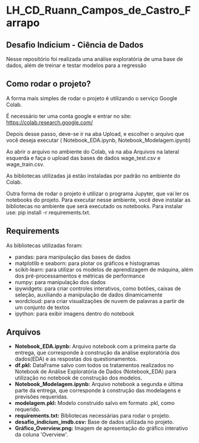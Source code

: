 # LH_CD_Ruann_Campos_de_Castro_Farrapo
## Desafio Indicium - Ciência de Dados

Nesse repositório foi realizada uma análise exploratória de uma base de dados, além de treinar e testar modelos para a regressão 

## Como rodar o projeto? 
A forma mais simples de rodar o projeto é utilizando o serviço Google Colab. 

É necessário ter uma conta google e entrar no site: https://colab.research.google.com/

Depois desse passo, deve-se ir na aba Upload, e escolher o arquivo que você deseja executar ( Notebook_EDA.ipynb, Notebook_Modelagem.ipynb)

Ao abrir o arquivo no ambiente do Colab, vá na aba Arquivos na lateral esquerda e faça o upload das bases de dados wage_test.csv e wage_train.csv. 

As bibliotecas utilizadas já estão instaladas por padrão no ambiente do Colab.

Outra forma de rodar o projeto é utilizar o programa Jupyter, que vai ler os notebooks do projeto. Para executar nesse ambiente, você deve instalar as bibliotecas no ambiente que será executado os notebooks. Para instalar use: pip install -r requirements.txt.

## Requirements   
As bibliotecas utilizadas foram: 
- pandas: para manipulação das bases de dados
- matplotlib e seaborn: para plotar os gráficos e histogramas
- scikit-learn: para utilizar os modelos de aprendizagem de máquina, além dos pré-processamentos e métricas de performance
- numpy: para manipulação dos dados
- ipywidgets: para criar controles interativos, como botões, caixas de seleção, auxiliando a manipulação de dados dinamicamente
- wordcloud: para criar visualizações de nuvem de palavras a partir de um conjunto de textos 
- ipython: para exibir imagens dentro do notebook

## Arquivos
- **Notebook_EDA.ipynb:** Arquivo notebook com a primeira parte da entrega, que corresponde à construção da análise exploratória dos dados(EDA) e as respostas dos questionamentos.
- **df.pkl:** DataFrame salvo com todos os tratamentos realizados no Notebook de Análise Exploratória de Dados (Notebook_EDA) para utilização no notebook de construção dos modelos.
- **Notebook_Modelagem.ipynb:** Arquivo notebook a segunda e última parte da entrega, que corresponde à construção das modelagens e previsões requeridas.
- **modelagem.pkl:** Modelo construído salvo em formato .pkl, como requerido.
- **requirements.txt:** Bibliotecas necessárias para rodar o projeto.
- **desafio_indicium_imdb.csv:** Base de dados utilizada no projeto.
- **Gráfico_Overview.png:** Imagem de apresentação do gráfico interativo da coluna 'Overview'.